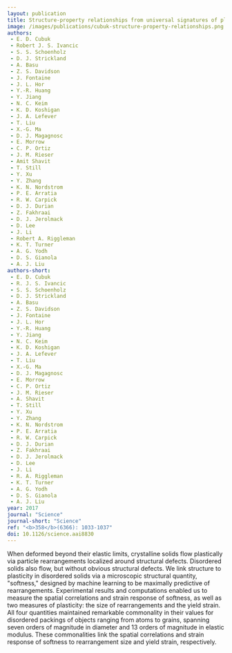 ```yaml
---
layout: publication
title: Structure-property relationships from universal signatures of plasticity in disordered solids
image: /images/publications/cubuk-structure-property-relationships.png
authors:
 - E. D. Cubuk
 - Robert J. S. Ivancic
 - S. S. Schoenholz
 - D. J. Strickland
 - A. Basu
 - Z. S. Davidson
 - J. Fontaine
 - J. L. Hor
 - Y.-R. Huang
 - Y. Jiang
 - N. C. Keim
 - K. D. Koshigan
 - J. A. Lefever
 - T. Liu
 - X.-G. Ma
 - D. J. Magagnosc
 - E. Morrow
 - C. P. Ortiz
 - J. M. Rieser
 - Amit Shavit
 - T. Still
 - Y. Xu
 - Y. Zhang
 - K. N. Nordstrom
 - P. E. Arratia
 - R. W. Carpick
 - D. J. Durian
 - Z. Fakhraai
 - D. J. Jerolmack
 - D. Lee
 - J. Li
 - Robert A. Riggleman
 - K. T. Turner
 - A. G. Yodh
 - D. S. Gianola
 - A. J. Liu
authors-short:
 - E. D. Cubuk
 - R. J. S. Ivancic
 - S. S. Schoenholz
 - D. J. Strickland
 - A. Basu
 - Z. S. Davidson
 - J. Fontaine
 - J. L. Hor
 - Y.-R. Huang
 - Y. Jiang
 - N. C. Keim
 - K. D. Koshigan
 - J. A. Lefever
 - T. Liu
 - X.-G. Ma
 - D. J. Magagnosc
 - E. Morrow
 - C. P. Ortiz
 - J. M. Rieser
 - A. Shavit
 - T. Still
 - Y. Xu
 - Y. Zhang
 - K. N. Nordstrom
 - P. E. Arratia
 - R. W. Carpick
 - D. J. Durian
 - Z. Fakhraai
 - D. J. Jerolmack
 - D. Lee
 - J. Li
 - R. A. Riggleman
 - K. T. Turner
 - A. G. Yodh
 - D. S. Gianola
 - A. J. Liu
year: 2017
journal: "Science"
journal-short: "Science"
ref: "<b>358</b>(6366): 1033-1037"
doi: 10.1126/science.aai8830
---
```


When deformed beyond their elastic limits, crystalline solids flow plastically via particle rearrangements localized around structural defects. Disordered solids also flow, but without obvious structural defects. We link structure to plasticity in disordered solids via a microscopic structural quantity, "softness," designed by machine learning to be maximally predictive of rearrangements. Experimental results and computations enabled us to measure the spatial correlations and strain response of softness, as well as two measures of plasticity: the size of rearrangements and the yield strain. All four quantities maintained remarkable commonality in their values for disordered packings of objects ranging from atoms to grains, spanning seven orders of magnitude in diameter and 13 orders of magnitude in elastic modulus. These commonalities link the spatial correlations and strain response of softness to rearrangement size and yield strain, respectively.
